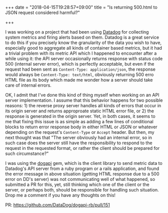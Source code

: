+++
date = "2018-04-15T19:28:57+09:00"
title = "Is returning 500.html to JSON request considered harmful?"

+++

I was working on a project that had been using [Datadog](https://datadoghq.com) for collecting system metrics and firing alerts based on them. Datadog is a great service to do this if you precisely know the granularity of the data you wish to have, especially good to aggregate all kinds of container based metrics, but it had a trivial problem with its metric API which I happened to encounter after a while using it: the API server occasionally returns response with status code 500 (internal server error), which is perfectly acceptable, but even if the request had been sent as `Content-Type: application/json`, the response would always be `Content-Type: text/html`, obviously returning 500 erro HTML file as its body which made me wonder how a server should take care of internal errors.

OK, I admit that I've done this kind of thing myself when working on an API server implementation. I assume that this behavior happens for two possible reasons: 1) the reverse proxy server handles all kinds of errors that occur in its origin server and returns approproate static HTML error file, or 2) the response is generated in the origin server. Yet, in both cases, it seems to me that fixing this issue is as simple as adding a few lines of conditional blocks to return error response body in either HTML or JSON or whatever depending on the request's `Content-Type` or `Accept` header. But then, my next thought was that "The server obviously had an internal error, so in such case does the server still have the responsibility to respond to the request in the requested format, or rather the client should be prepared for such circumstance?"


I was using the [dogapi](https://github.com/DataDog/dogapi-rb) gem, which is the client library to send metric data to Datadog's API server from a ruby program or a rails application, and found the error message in above situation (getting HTML response due to a 500 error on DD's server) was not communicating well of what happened, so submitted a PR for this, yet, still thinking which one of the client or the server, or perhaps both, should be responsible for handling such situation. Drop me a comment if you have any thoughts on this!

PR: https://github.com/DataDog/dogapi-rb/pull/151
